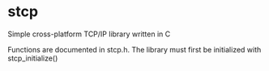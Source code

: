 # stcp
Simple cross-platform TCP/IP library written in C

Functions are documented in stcp.h. The library must first be initialized with stcp_initialize()
